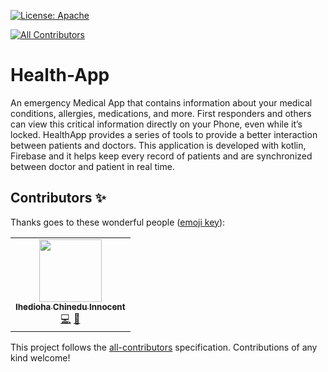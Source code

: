 [![License: Apache](https://img.shields.io/badge/License-Apache-yellow.svg)](https://opensource.org/licenses/Apache-2.0)
<!-- ALL-CONTRIBUTORS-BADGE:START - Do not remove or modify this section -->
[![All Contributors](https://img.shields.io/badge/all_contributors-1-orange.svg?style=flat-square)](#contributors-)
<!-- ALL-CONTRIBUTORS-BADGE:END -->

# Health-App
An emergency Medical App that contains information about your medical conditions, allergies, medications, and more. First responders and others can view this critical information directly on your Phone, even while it’s locked.
HealthApp provides a series of tools to provide a better interaction between patients and doctors. 
This application is developed with kotlin, Firebase and it helps keep every record of patients and are synchronized between doctor and patient in real time. 
## Contributors ✨

Thanks goes to these wonderful people ([emoji key](https://allcontributors.org/docs/en/emoji-key)):

<!-- ALL-CONTRIBUTORS-LIST:START - Do not remove or modify this section -->
<!-- prettier-ignore-start -->
<!-- markdownlint-disable -->
<table>
  <tr>
    <td align="center"><a href="https://chinexboroja24.hashnode.dev/"><img src="https://avatars.githubusercontent.com/u/61055200?v=4?s=100" width="100px;" alt=""/><br /><sub><b>Ihedioha Chinedu Innocent</b></sub></a><br /><a href="https://github.com/pmcrg-oau/E-Health/commits?author=Chinex-Boroja" title="Code">💻</a> <a href="#maintenance-Chinex-Boroja" title="Maintenance">🚧</a></td>
  </tr>
</table>

<!-- markdownlint-restore -->
<!-- prettier-ignore-end -->

<!-- ALL-CONTRIBUTORS-LIST:END -->

This project follows the [all-contributors](https://github.com/all-contributors/all-contributors) specification. Contributions of any kind welcome!